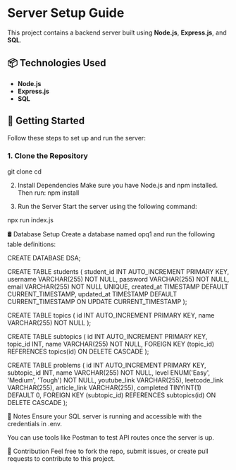 # Server Setup Guide

This project contains a backend server built using **Node.js**, **Express.js**, and **SQL**.

## 📦 Technologies Used
- **Node.js**
- **Express.js**
- **SQL**

## 🚀 Getting Started

Follow these steps to set up and run the server:

### 1. Clone the Repository

git clone <your-repo-url>
cd <your-server-folder>

2. Install Dependencies
Make sure you have Node.js and npm installed. Then run:
npm install

3. Run the Server
Start the server using the following command:

npx run index.js

🛢️ Database Setup
Create a database named opq1 and run the following table definitions:

CREATE DATABASE DSA;

CREATE TABLE students (
    student_id INT AUTO_INCREMENT PRIMARY KEY,
    username VARCHAR(255) NOT NULL,
    password VARCHAR(255) NOT NULL,
    email VARCHAR(255) NOT NULL UNIQUE,
    created_at TIMESTAMP DEFAULT CURRENT_TIMESTAMP,
    updated_at TIMESTAMP DEFAULT CURRENT_TIMESTAMP ON UPDATE CURRENT_TIMESTAMP
);

CREATE TABLE topics (
    id INT AUTO_INCREMENT PRIMARY KEY,
    name VARCHAR(255) NOT NULL
);

CREATE TABLE subtopics (
    id INT AUTO_INCREMENT PRIMARY KEY,
    topic_id INT,
    name VARCHAR(255) NOT NULL,
    FOREIGN KEY (topic_id) REFERENCES topics(id) ON DELETE CASCADE
);

CREATE TABLE problems (
    id INT AUTO_INCREMENT PRIMARY KEY,
    subtopic_id INT,
    name VARCHAR(255) NOT NULL,
    level ENUM('Easy', 'Medium', 'Tough') NOT NULL,
    youtube_link VARCHAR(255),
    leetcode_link VARCHAR(255),
    article_link VARCHAR(255),
    completed TINYINT(1) DEFAULT 0,
    FOREIGN KEY (subtopic_id) REFERENCES subtopics(id) ON DELETE CASCADE
);

📌 Notes
Ensure your SQL server is running and accessible with the credentials in .env.

You can use tools like Postman to test API routes once the server is up.


🤝 Contribution
Feel free to fork the repo, submit issues, or create pull requests to contribute to this project.

